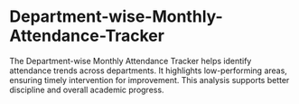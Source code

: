 # Department-wise-Monthly-Attendance-Tracker
The Department-wise Monthly Attendance Tracker helps identify attendance trends across departments. It highlights low-performing areas, ensuring timely intervention for improvement. This analysis supports better discipline and overall academic progress.

